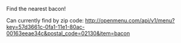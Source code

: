 Find the nearest bacon!

Can currently find by zip code:
http://openmenu.com/api/v1/menu?key=57d3661c-0fa1-11e1-80ac-00163eeae34c&postal_code=02130&item=bacon
